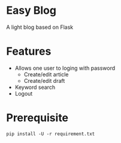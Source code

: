 # Easy Blog
A light blog based on Flask

# Features
  - Allows one user to loging with password
  	* Create/edit article
	* Create/edit draft
  - Keyword search
  - Logout

# Prerequisite
```
pip install -U -r requirement.txt
```
